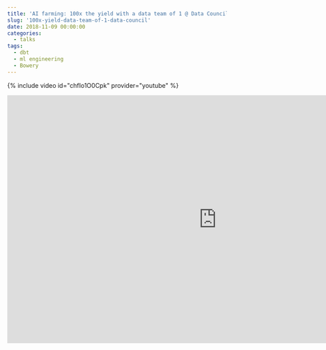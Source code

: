```yaml
---
title: 'AI farming: 100x the yield with a data team of 1 @ Data Council NYC'
slug: '100x-yield-data-team-of-1-data-council'
date: 2018-11-09 00:00:00
categories:
  - talks
tags:
  - dbt
  - ml engineering
  - Bowery
---
```



{% include video id="chfIo1O0Cpk" provider="youtube" %}

<iframe src="https://docs.google.com/presentation/d/e/2PACX-1vQwBlws_i0NOB3E_JrZlA99v16LNkqbtw_2_kzTZAHz9tKQtW-oEPaKyKAaTVKRz3LHaq-Zs-SiZikG/embed?start=false&loop=false&delayms=3000" frameborder="0" width="960" height="569" allowfullscreen="true" mozallowfullscreen="true" webkitallowfullscreen="true"></iframe>